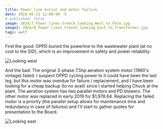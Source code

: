 ```yaml
---
title: Power line burial and motor failure
date: 2024-05-13 12:00:00 -5
# published: false
image: 2024/7_Power_lines_trench_looking_West_to_Pole.jpg
image2: 2024/8_Power_lines_trench_looking_East_to_Transformer.jpg
tags: wwtf
---
```

First the good: OPPD buried the powerline to the wastewater plant (at no cost
to the SID), which is an improvement in safety and power reliability.

<!-- excerpt -->
<img src="{{image}}" alt="Looking west">

And the bad: The original 3-phase 7.5hp aeration system motor (1960's vintage)
failed.  I suspect OPPD cycling power to it could have been the last leg, but
this motor was overdue for failure / replacement, and I have been looking for a
cheap backup (to no avail) since I started helping Chuck at the plant.  The
aeration system has two parallel motors and PD blowers.  The other motor was
replaced in early 2019 for $1,978.64.  Replacing the failed motor is a priority
(the parallel setup allows for maintenance time and redundancy in case of
failures) and I'll start to gather quotes for presentation to the Board.

<img src="{{image2}}" alt="Looking east">

